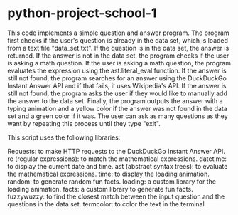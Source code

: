 # python-project-school-1
This code implements a simple question and answer program. The program first
checks if the user's question is already in the data set, which is loaded from 
a text file "data_set.txt". If the question is in the data set, the answer is returned.
If the answer is not in the data set, the program checks if the user is asking a math
question. If the user is asking a math question, the program evaluates the expression
using the ast.literal_eval function.
If the answer is still not found, the program searches 
for an answer using the DuckDuckGo Instant Answer API and if 
that fails, it uses Wikipedia's API. If the answer is still 
not found, the program asks the user if they would like to 
manually add the answer to the data set.
Finally, the program outputs the answer with a typing animation
and a yellow color if the answer was not found in the data set 
and a green color if it was. The user can ask as many questions
as they want by repeating this process until they type "exit".

This script uses the following libraries:

Requests: to make HTTP requests to the DuckDuckGo Instant Answer API.
re (regular expressions): to match the mathematical expressions.
datetime: to display the current date and time.
ast (abstract syntax trees): to evaluate the mathematical expressions.
time: to display the loading animation.
random: to generate random fun facts.
loading: a custom library for the loading animation.
facts: a custom library to generate fun facts.
fuzzywuzzy: to find the closest match between the input question and the questions in the data set.
termcolor: to color the text in the terminal.
